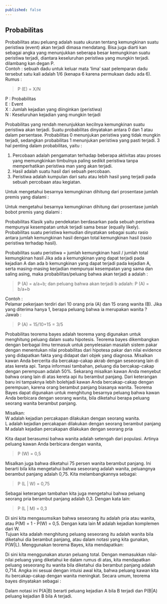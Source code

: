 ```yaml
---
published: false
---
```

## Probabilitas

Probabilitas atau peluang adalah suatu ukuran tentang kemungkinan suatu peristiwa (event) akan terjadi dimasa mendatang. Bisa juga diarti kan sebagai angka yang menunjukkan seberapa besar kemungkinan suatu peristiwa terjadi, diantara keseluruhan peristiwa yang mungkin terjadi.  dilambang kan degan P.  
Contoh : sebuah dadu untuk keluar mata ‘lima’ saat pelemparan dadu tersebut satu kali adalah 1/6 (kenapa 6 karena permukaan dadu ada 6).   
Rumus :  
> P (E) = X/N  

P : Probabilitas  
E : Event  
X : Jumlah kejadian yang diinginkan (peristiwa)  
N : Keseluruhan kejadian yang mungkin terjadi  

Probabilitas yang rendah menunjukkan kecilnya kemungkinan suatu peristiwa akan terjadi. Suatu probabilitas dinyatakan antara 0 dan 1 atau dalam persentase. Probabilitas 0 menunjukan peristiwa yang tidak mungkin terjadi, sedangkan probabilitas 1 menunjukan peristiwa yang pasti terjadi. 3 hal penting dalam probabilitas, yaitu :  
1. Percobaan adalah pengamatan terhadap beberapa aktivitas atau proses yang memungkinkan timbulnya paling sedikit peristiwa tanpa memperhatikan peristiwa man yang akan terjadi.
2. Hasil adalah suatu hasil dari sebuah percobaan.
3. Peristiwa adalah kumpulan dari satu atau lebih hasil yang terjadi pada sebuah percobaan atau kegiatan.

Untuk mengetahui besarnya kemungkinan dihitung dari prosentase jumlah premis yang dialami :

Untuk mengetahui besarnya kemungkinan dihitung dari prosentase jumlah bobot premis yang dialami :

Probabilitas Klasik yaitu pendekatan berdasarkan pada sebuah peristiwa mempunyai kesempatan untuk terjadi sama besar (equally likely). Probabilitas suatu peristiwa kemudian dinyatakan sebagai suatu rasio antara jumlah kemungkinan hasil dengan total kemungkinan hasil (rasio peristiwa terhadap hasil).

Probabilitas suatu peristiwa = jumlah kemungkinan hasil / jumlah total kemungkinan hasil
Jika ada a kemungkinan yang dapat terjadi pada kejadian A dan ada b kemungkinan yang dapat terjadi pada kejadian A, serta masing-masing kerjadian mempunyai kesempatan yang sama dan saling asing, maka probabilitas/peluang bahwa akan terjadi a adalah :  

> P (A) = a/a+b; dan peluang bahwa akan terjadi b adalah: P (A) = b/a+b

Contoh :  
Pelamar pekerjaan terdiri dari 10 orang pria (A) dan 15 orang wanita (B). Jika yang diterima hanya 1, berapa peluang bahwa ia merupakan wanita ?  
Jawab :  
> P (A) = 15/10+15 = 3/5

Probabilitas teorema bayes adalah teorema yang digunakan untuk menghitung peluang dalam suatu hipotesis. Teorema bayes dikembangkan dengan berbagai ilmu termasuk untuk penyelesaian masalah sistem pakar dengan menentukan nilai probabilitas dari hipotesa pakar dan nilai evidence yang didapatkan fakta yang didapat dari objek yang diagnosa.
Misalkan kawan Anda bercerita dia bercakap-cakap akrab dengan seseorang lain di atas kereta api. Tanpa informasi tambahan, peluang dia bercakap-cakap dengan perempuan adalah 50%. Sekarang misalkan kawan Anda menyebut bahwa orang lain di atas kereta api itu berambut panjang. Dari keterangan baru ini tampaknya lebih bolehjadi kawan Anda bercakap-cakap dengan perempuan, karena orang berambut panjang biasanya wanita. Teorema Bayes dapat digunakan untuk menghitung besarnya peluang bahwa kawan Anda berbicara dengan seorang wanita, bila diketahui berapa peluang seorang wanita berambut panjang.   

Misalkan:   
W adalah kejadian percakapan dilakukan dengan seorang wanita.  
L adalah kejadian percakapan dilakukan dengan seorang berambut panjang  
M adalah kejadian percakapan dilakukan dengan seorang pria  

Kita dapat berasumsi bahwa wanita adalah setengah dari populasi. Artinya peluang kawan Anda berbicara dengan wanita, 

> P (W) = 0,5 

Misalkan juga bahwa diketahui 75 persen wanita berambut panjang. Ini berarti bila kita mengetahui bahwa seseorang adalah wanita, peluangnya berambut panjang adalah 0,75. Kita melambangkannya sebagai:  

> P (L | W) = 0,75

Sebagai keterangan tambahan kita juga mengetahui bahwa peluang seorang pria berambut panjang adalah 0,3. Dengan kata lain: 
  
>  P (L | M) = 0,3 

Di sini kita mengasumsikan bahwa seseorang itu adalah pria atau wanita, atau P(M) = 1 - P(W) = 0,5. Dengan kata lain M adalah kejadian komplemen dari W.  
Tujuan kita adalah menghitung peluang seseorang itu adalah wanita bila diketahui dia berambut panjang, atau dalam notasi yang kita gunakan, P(W|L). Menggunakan teorema Bayes, kita mendapatkan: 

Di sini kita menggunakan aturan peluang total. Dengan memasukkan nilai-nilai peluang yang diketahui ke dalam rumus di atas, kita mendapatkan peluang seseorang itu wanita bila diketahui dia berambut panjang adalah 0,714. Angka ini sesuai dengan intuisi awal kita, bahwa peluang kawan kita itu bercakap-cakap dengan wanita meningkat. 
Secara umum, teorema bayes dinyatakan sebagai : 

Dalam notasi ini P(A|B) berarti peluang kejadian A bila B terjadi dan P(B|A) peluang kejadian B bila A terjadi.
